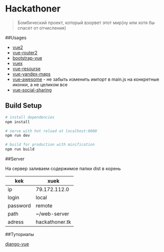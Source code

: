 # Hackathoner

> Бомбический проект, который взорвет этот мир(ну или хотя бы спасет от отчисления)

##Usages
* [vue2](https://vuejs.org/)
* [vue-router2](https://router.vuejs.org/ru/) 
* [bootstrap-vue](https://bootstrap-vue.js.org/)
* [vuex](https://vuex.vuejs.org/ru/intro.html)
* [vue-resourse](https://github.com/pagekit/vue-resource)
* [vue-yandex-maps](https://www.npmjs.com/package/vue-yandex-maps)
* [vue-awesome](https://justineo.github.io/vue-awesome/demo/) - не забыть изменить импорт в main.js на конкретные иконки, а не целиком все
* [vue-social-sharing](https://www.npmjs.com/package/vue-social-sharing)

## Build Setup

``` bash
# install dependencies
npm install

# serve with hot reload at localhost:8080
npm run dev

# build for production with minification
npm run build

```

##Server

На сервер заливаем содержимое папки dist в корень

kek | xuek
----- | -----
ip | 79.172.112.0 
login | local
password | remote
path | ~/web-server
adress | hackathoner.tk

##Туториалы

[django-vue](https://dev.to/rpalo/vue-on-django-part-1)
